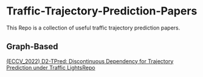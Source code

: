 # Traffic-Trajectory-Prediction-Papers
This Repo is a collection of useful traffic trajectory prediction papers.

## Graph-Based
[(ECCV_2022) D2-TPred: Discontinuous Dependency for
Trajectory Prediction under Traffic Lights](Graph-based/136680512.pdf)[Repo](https://github.com/VTP-TL/D2-TPred)
